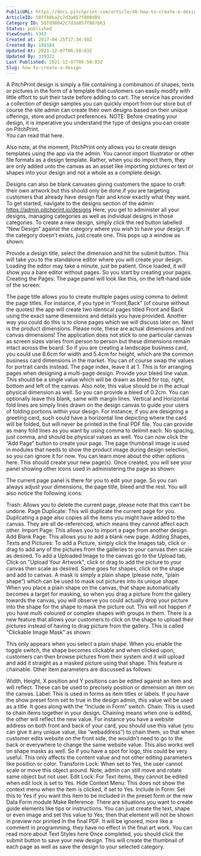 ```yaml
---
PublicURL: https://docs.pitchprint.com/article/46-how-to-create-a-design
ArticleID: 58ff88ba2c7d3a057f888d89
Category ID: 58fd98042c7d3a057f887b63
Status: published
ViewCount: 5343
Created at: 2017-04-25T17:34:50Z
Created By: 188184
Updated At: 2021-12-07T06:50:03Z
Updated By: 339322
Last Published: 2021-12-07T06:50:03Z
Slug: how-to-create-a-design
---
```


 A PitchPrint design is simply a file containing a combination of shapes, texts or pictures in the form of a template that customers can easily modify with little effort to suit their taste before adding to cart.
 The service has provided a collection of design samples you can quickly import from our store but of course the site admin can create their own designs based on their unique offerings, store and product preferences.
NOTE: Before creating your design, it is imperative you understand the type of designs you can create on PitchPrint.  
You can read that here.

  Also note, at the moment, PitchPrint only allows you to create design templates using the app via the admin. You cannot import Illustrator or other file formats as a design template. Rather, when you do import them, they are only added unto the canvas as an asset like importing pictures or text or shapes into your design and not a whole as a complete design.

 Designs can also be blank canvases giving customers the space to craft their own artwork but this should only be done if you are targeting customers that already have design flair and know exactly what they want.
 To get started, navigate to the designs section of the admin: https://admin.pitchprint.io/designs
 Here, you get to administer all your designs, managing categories as well as individual designs in those categories. To create a new design, simply click the red button labelled  “New Design” against the category where you wish to have your design. If the category doesn’t exists, just create one.
 This pops up a window as shown:
 
 Provide a design title, select the dimension and hit the submit button. This will take you to the standalone editor where you will create your design. Loading the editor may take a minute, just be patient. Once loaded, it will show you a bare editor without pages. So you start by creating your pages.
 Creating the Pages:
 The page panel will look like this, on the left-hand side of the screen:
 
 The page title allows you to create multiple pages using comma to delimit the page titles. For instance, if you type in “Front,Back”  (of course without the quotes) the app will create two identical pages titled Front and Back using the exact same dimensions and details you have provided. Another way you could do this is to clone pages which we will discuss later on.
 Next is the product dimensions. Please note, these are actual dimensions and  not canvas dimensions! The application does not stick to one particular canvas as screen sizes varies from person to person but these dimensions remain intact across the board. So if you are creating a landscape business card, you could use 8.6cm for width and 5.4cm for height, which are the common business card dimensions in the market. You can of course swap the values for portrait cards instead.
 The page index, leave it at 1. This is for arranging pages when designing a multi-page design.
 Provide your bleed line value. This should be a single value which will be drawn as bleed for top, right, bottom and left of the canvas. Also note, this value should be in the actual physical dimension as well. So you can provide a bleed of 0.2cm. You can optionally leave this blank, same with margin lines.
 Vertical and Horizontal fold lines are simply lines drawn on the design canvas to guide your users of folding portions within your design. For instance, if you are designing a greeting card, such could have a horizontal line depicting where the card will be folded, but will never be printed in the final PDF file. You can provide as many fold lines as you want by using comma to delimit each. No spacing, just comma, and should be physical values as well.
 You can now click the “Add Page” button to create your page. The page thumbnail image is used in modules that needs to show the product image during design selection, so you can ignore it for now. You can learn more about the other options here.
 This should create your new page(s). Once created, you will see your panel showing other icons used in administering the page as shown:
 
 The current page panel is there for you to edit your page. So you can always adjust your dimensions, the page title, bleed and the rest.
 You will also notice the following icons:
 
 Trash: Allows you to delete the current page, please note that this can't be undone.
 Page Duplicate: This will duplicate the current page for you. Duplicating a page also copies all the items you might have added to the canvas. They are all de-referenced, which means they cannot affect each other. 
 Import Page: This allows you to import a page from another design.
 Add Blank Page: This allows you to add a blank new page.
 Adding Shapes, Texts and Pictures:
 To add a Picture, simply click the Images tab, click or drag to add any of the pictures from the galleries to your canvas then scale as desired. To add a Uploaded Image to the canvas go to the Upload tab, Click on "Upload Your Artwork", click or drag to add the picture to your canvas then scale as desired.
 Same goes for shapes, click on the shape and add to canvas. A mask is simply a plain shape  (please note, “plain shape”) which can be used to mask out pictures into its unique shape. When you place a plain shape on the canvas, that shape automatically becomes a target for masking, so when you drag a picture from the gallery towards the canvas, you will observe you could actually drop your picture into the shape for the shape to mask the picture out. This will not happen if you have multi coloured or complex shapes with groups in them.
 There is a new feature that allows your customers to click on the shape to upload their pictures instead of having to drag picture from the gallery. This is called “Clickable Image Mask” as shown:
 
 This only appears when you select a plain shape. When you enable the toggle switch, the shape becomes clickable and when clicked upon, customers can then browse pictures from their system and it will upload and add it straight as a masked picture using that shape. This feature is chainable.
 Other item parameters are discussed as follows:
 
 Width, Height, X position and Y positions can be edited against an item and will reflect. These can be used to precisely position or dimension an item on the canvas.
 Label: This is used in forms as item titles or labels. If you have the show preset form set to true in the design admin, this value will be used as a title. It goes along with the “Include in Form” switch.
 Chain: This is used to chain items together in your design. Chaining means when one is edited, the other will reflect the new value. For instance you have a website address on both front and back of your card, you should use this value (you can give it any unique value, like “webaddress”) to chain them, so that when customer edits website on the front side, the wouldn’t need to go to the back or everywhere to change the same website value. This also works well on shape masks as well. So if you have a spot for logo, this could be very useful. This only affects the content value and not other editing parameters like position or color.
 Transform Lock: When set to Yes, the user cannot scale or move this object around. Note, admin can still move and rotate same object but not user.
 Edit Lock: For Text items, they cannot be edited when edit lock is set to Yes.
 Hide Context Menu: This does not show the context menu when the item is clicked, if set to Yes.
 Include in Form: Set this to Yes if you want this item to be included in the preset form or the new Data Form module
 Make Reference: There are situations you want to create guide elements like tips or instructions. You can just create the text, shape or even image and set this value to Yes; then that element will not be shown in preview nor printed in the final PDF. It will be ignored, more like a comment in programming, they have no effect in the final art work.
 You can read more about Text Styles here
 Once completed, you should click the submit button to save your new design. This will create the thumbnail of each page as well as save the design to your selected category.